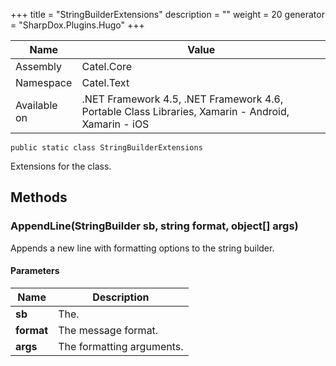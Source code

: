 

+++
title = "StringBuilderExtensions" 
description = ""
weight = 20
generator = "SharpDox.Plugins.Hugo"
+++

Name|Value
---|---
Assembly|Catel.Core
Namespace|Catel.Text
Available on|.NET Framework 4.5, .NET Framework 4.6, Portable Class Libraries, Xamarin - Android, Xamarin - iOS

```
public static class StringBuilderExtensions
```

Extensions for the class.

## Methods

### AppendLine(StringBuilder sb, string format, object[] args)

Appends a new line with formatting options to the string builder.

#### Parameters

Name|Description
---|---
**sb**|The.
**format**|The message format.
**args**|The formatting arguments.

